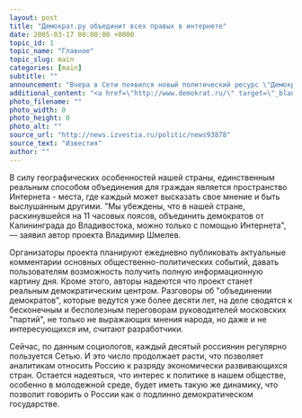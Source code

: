 ```yaml
---
layout: post
title: "Демократ.ру объединит всех правых в интернете"
date: 2005-03-17 00:00:00 +0000
topic_id: 1
topic_name: "Главное"
topic_slug: main
categories: [main]
subtitle: ""
announcement: "Вчера в Сети появился новый политический ресурс \"Демократ.Ру\". Главной задачей проекта, по мнению организаторов, является объединение всех граждан России, считающих, что российский народ достоин самостоятельно определять будущее своей страны."
additional_content: "<a href=\"http://www.demokrat.ru/\" target=\"_blank\">Демократ.Ру</a>"
photo_filename: ""
photo_width: 0
photo_height: 0
photo_alt: ""
source_url: "http://news.izvestia.ru/politic/news93878"
source_text: "Известия"
author: ""
---
```

В силу географических особенностей нашей страны, единственным реальным способом объединения для граждан является пространство Интернета - места, где каждый может высказать свое мнение и быть выслушанным другими. "Мы убеждены, что в нашей стране, раскинувшейся на 11 часовых поясов, объединить демократов от Калининграда до Владивостока, можно только с помощью Интернета", &mdash; заявил автор проекта Владимир Шмелев.

Организаторы проекта планируют ежедневно публиковать актуальные комментарии основных общественно-политических событий, давать пользователям возможность получить полную информационную картину дня. Кроме этого, авторы надеются что проект станет реальным демократическим центром. Разговоры об "объединении демократов", которые ведутся уже более десяти лет, на деле сводятся к бесконечным и бесполезным переговорам руководителей московских "партий", не только не выражающих мнения народа, но даже и не интересующихся им, считают разработчики.

Сейчас, по данным социологов, каждый десятый россиянин регулярно пользуется Сетью. И это число продолжает расти, что позволяет аналитикам относить Россию к разряду экономически развивающихся стран. Остается надеяться, что интерес к политике в нашем обществе, особенно в молодежной среде, будет иметь такую же динамику, что позволит говорить о России как о подлинно демократическом государстве.
